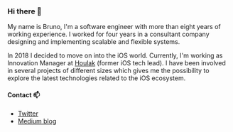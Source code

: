 ### Hi there 👋

My name is Bruno, I'm a software engineer with more than eight years of working experience. I worked for four years in a consultant company designing and implementing scalable and flexible systems.

In 2018 I decided to move on into the iOS world. Currently, I'm working as Innovation Manager at [Houlak](www.houlak.com) (former iOS tech lead). I have been involved in several projects of different sizes which gives me the possibility to explore the latest technologies related to the iOS ecosystem.

#### Contact :mailbox:
- [Twitter](www.twitter.com/b_lorenzo10)
- [Medium blog](https://medium.com/@bruno-lorenzop)
